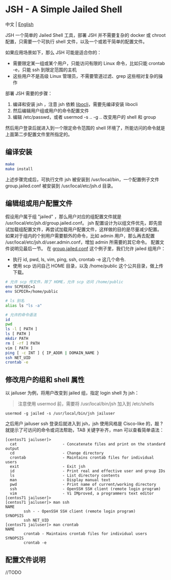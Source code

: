 # JSH - A Simple Jailed Shell
中文 | [English](README.md)

JSH 一个简单的 Jailed Shell 工具，部署 JSH 并不需要复杂的 docker 或 chroot 配置，只需要一个可执行 shell 文件，以及一个或若干简单的配置文件。

如果应用场景如下，那么 JSH 可能是适合你的：
- 需要限定某一组或某个用户，只能访问有限的 Linux 命令，比如只能 crontab -e，只能 ssh 到限定范围的主机
- 这些用户不是高级 Linux 管理员，不需要管道过滤、grep 这些相对复杂的操作

部署 JSH 需要的步骤：
1. 编译和安装 jsh ，注意 jsh 依赖 [libocli](https://github.com/diggerwoo/libocli)，需要先编译安装 libocli
2. 然后编辑用户组或用户的命令配置文件
3. 编辑 /etc/passwd，或者 usermod -s .. -g .. 改变用户的 shell 和 group

然后用户登录后就进入到一个限定命令范围的 shell 环境了，所能访问的命令就是上面第二步配置文件里所指定的。

## 编译安装
```sh
make
make install
```
上述步骤完成后，可执行文件 jsh 被安装到 /usr/local/bin，一个配置例子文件 group.jailed.conf 被安装到 /usr/local/etc/jsh.d 目录。

## 编辑组或用户配置文件

假设用户属于组 "jailed" ，那么用户对应的组配置文件就是 /usr/local/etc/jsh.d/group.jailed.conf。
jsh 配置设计为以组文件优先，即先尝试加载组配置文件，再尝试加载用户配置文件，这样做的目的是尽量减少配置。
如果对于组内的个别用户需要额外的命令，比如 admin 用户，那么再去配置 /usr/local/etc/jsh.d/user.admin.conf，增加 admin 所需要的其它命令。
配置文件说明见最后一节。
在 [group.jailed.conf](conf/group.jailed.conf) 这个例子里，我们允许 jailed 组用户：
- 执行 id, pwd, ls, vim, ping, ssh, crontab -e 这几个命令.
- 使用 scp 访问自己 HOME 目录，以及 /home/public 这个公共目录，做上传下载。

```sh
# 允许 scp 传文件，除了 HOME，允许 scp 访问 /home/public
env SCPEXEC=1
env SCPDIR=/home/public

# ls 别名
alias ls "ls -a"

# 允许的命令语法
id
pwd
ls -l [ PATH ]
ls [ PATH ]
mkdir PATH
rm [ -rf ] PATH
vim [ PATH ]
ping [ -c INT ] { IP_ADDR | DOMAIN_NAME }
ssh NET_UID
crontab -e
```

## 修改用户的组和 shell 属性

以 jailuser 为例，将用户改变到 jailed 组，指定 login shell 为 jsh：
> 注意使用 usermod 前，需要将 /usr/local/bin/jsh 加入到 /etc/shells
```
usermod -g jailed -s /usr/local/bin/jsh jailuser
```

之后用户 jailuser ssh 登录后就进入到 jsh，jsh 使用风格是 Cisco-like 的，敲 ? 就提示了可访问的命令或词法帮助，TAB 关键字补齐，man 可以查看简单语法：

```
[centos71 jailuser]>
  cat                    - Concatenate files and print on the standard output
  cd                     - Change directory
  crontab                - Maintains crontab files for individual users
  exit                   - Exit jsh
  id                     - Print real and effective user and group IDs
  ls                     - List directory contents
  man                    - Display manual text
  pwd                    - Print name of current/working directory
  ssh                    - OpenSSH SSH client (remote login program)
  vim                    - Vi IMproved, a programmers text editor
[centos71 jailuser]>
[centos71 jailuser]> man ssh
NAME
        ssh - - OpenSSH SSH client (remote login program)
SYNOPSIS
        ssh NET_UID
[centos71 jailuser]> man crontab
NAME
        crontab - Maintains crontab files for individual users
SYNOPSIS
        crontab -e
```

## 配置文件说明

//TODO
